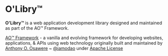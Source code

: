 # O'Libry™
**O'Libry™** is a web application development library designed and maintained as part of the AO™ Framework.

[AO™ Framework](https://vae24.com/ao) - a vanilla and evolving framework for developing websites, applications, & APIs using web technology originally built and maintained by [Anthony O. Osawere](https://www.osawere.com) ~ [@iamodao](https://twitter.com/iamodao) under [Apache License](https://www.apache.org/licenses/LICENSE-2.0) 
